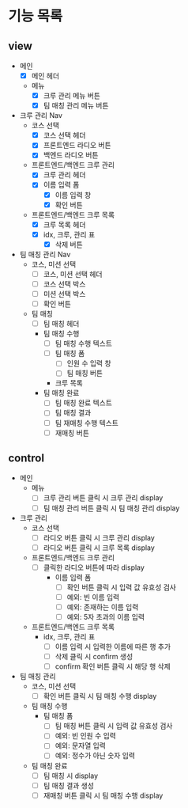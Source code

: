 # 기능 목록

## view

- 메인
  - [x] 메인 헤더
  - 메뉴
    - [x] 크루 관리 메뉴 버튼
    - [x] 팀 매칭 관리 메뉴 버튼
- 크루 관리 Nav
  - 코스 선택
    - [x] 코스 선택 헤더
    - [x] 프론트엔드 라디오 버튼
    - [x] 백엔드 라디오 버튼
  - 프론트엔드/백엔드 크루 관리
    - [x] 크루 관리 헤더
    - [x] 이름 입력 폼
      - [x] 이름 입력 창
      - [x] 확인 버튼
  - 프론트엔드/백엔드 크루 목록
    - [x] 크루 목록 헤더
    - [x] idx, 크루, 관리 표
      - [x] 삭제 버튼
- 팀 매칭 관리 Nav
  - 코스, 미션 선택
    - [ ] 코스, 미션 선택 헤더
    - [ ] 코스 선택 박스
    - [ ] 미션 선택 박스
    - [ ] 확인 버튼
  - 팀 매칭
    - [ ] 팀 매칭 헤더
    - 팀 매칭 수행
      - [ ] 팀 매칭 수행 텍스트
      - [ ] 팀 매칭 폼
        - [ ] 인원 수 입력 창
        - [ ] 팀 매칭 버튼
      - 크루 목록
    - 팀 매칭 완료
      - [ ] 팀 매칭 완료 텍스트
      - [ ] 팀 매칭 결과
      - [ ] 팀 재매칭 수행 텍스트
      - [ ] 재매칭 버튼

## control

- 메인
  - 메뉴
    - [ ] 크루 관리 버튼 클릭 시 크루 관리 display
    - [ ] 팀 매칭 관리 버튼 클릭 시 팀 매칭 관리 display
- 크루 관리
  - 코스 선택
    - [ ] 라디오 버튼 클릭 시 크루 관리 display
    - [ ] 라디오 버튼 클릭 시 크루 목록 display
  - 프론트엔드/백엔드 크루 관리
    - [ ] 클릭한 라디오 버튼에 따라 display
      - 이름 입력 폼
        - [ ] 확인 버튼 클릭 시 입력 값 유효성 검사
        - [ ] 예외: 빈 이름 입력
        - [ ] 예외: 존재하는 이름 입력
        - [ ] 예외: 5자 초과의 이름 입력
  - 프론트엔드/백엔드 크루 목록
    - idx, 크루, 관리 표
      - [ ] 이름 입력 시 입력한 이름에 따른 행 추가
      - [ ] 삭제 클릭 시 confirm 생성
      - [ ] confirm 확인 버튼 클릭 시 해당 행 삭제
- 팀 매칭 관리
  - 코스, 미션 선택
    - [ ] 확인 버튼 클릭 시 팀 매칭 수행 display
  - 팀 매칭 수행
    - 팀 매칭 폼
      - [ ] 팀 매칭 버튼 클릭 시 입력 값 유효성 검사
      - [ ] 예외: 빈 인원 수 입력
      - [ ] 예외: 문자열 입력
      - [ ] 예외: 정수가 아닌 숫자 입력
  - 팀 매칭 완료
    - [ ] 팀 매칭 시 display
    - [ ] 팀 매칭 결과 생성
    - [ ] 재매칭 버튼 클릭 시 팀 매칭 수행 display
